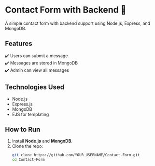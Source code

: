 # Contact Form with Backend 📩  

A simple contact form with backend support using Node.js, Express, and MongoDB.  

## Features  
✔️ Users can submit a message  
✔️ Messages are stored in MongoDB  
✔️ Admin can view all messages  

## Technologies Used  
- Node.js  
- Express.js  
- MongoDB  
- EJS for templating  

## How to Run  
1. Install **Node.js** and **MongoDB**.  
2. Clone the repo:  
   ```sh
   git clone https://github.com/YOUR_USERNAME/Contact-Form.git
   cd Contact-Form
